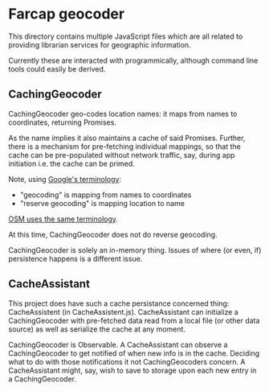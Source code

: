# Farcap geocoder
This directory contains multiple JavaScript files which
are all related to providing librarian services for geographic
information.

Currently these are interacted with programmically, although
command line tools could easily be derived.

## CachingGeocoder
CachingGeocoder geo-codes location names: it maps
from names to coordinates, returning Promises.

As the name implies it also maintains a cache of said Promises. Further,
there is a mechanism for pre-fetching individual mappings, so
that the cache can be pre-populated without network traffic, say,
during app initiation i.e. the cache can be primed.
 
Note, using [Google's terminology](https://developers.google.com/maps/documentation/geocoding/):
- "geocoding" is mapping from names to coordinates
- "reserve geocoding" is mapping location to name

[OSM uses the same terminology](http://wiki.openstreetmap.org/wiki/Nominatim).

At this time, CachingGeocoder does not do reverse geocoding.

CachingGeocoder is solely an in-memory thing.
Issues of where (or even, if) persistence happens is a different issue.

## CacheAssistant  
This project does have such a cache persistance concerned thing:
CacheAssistent (in CacheAssistent.js). CacheAssistant can initialize a
CachingGeocoder with pre-fetched data read from a local file (or other
data source) as well as serialize the cache at any moment.

CachingGeocoder is Observable. A CacheAssistant can observe a
CachingGeocoder to get notified of when new info is in the
cache. Deciding what to do with those notifications it not
CachingGeocoders concern. A CacheAssistant might, say, wish to save
to storage upon each new entry in a CachingGeocoder.




